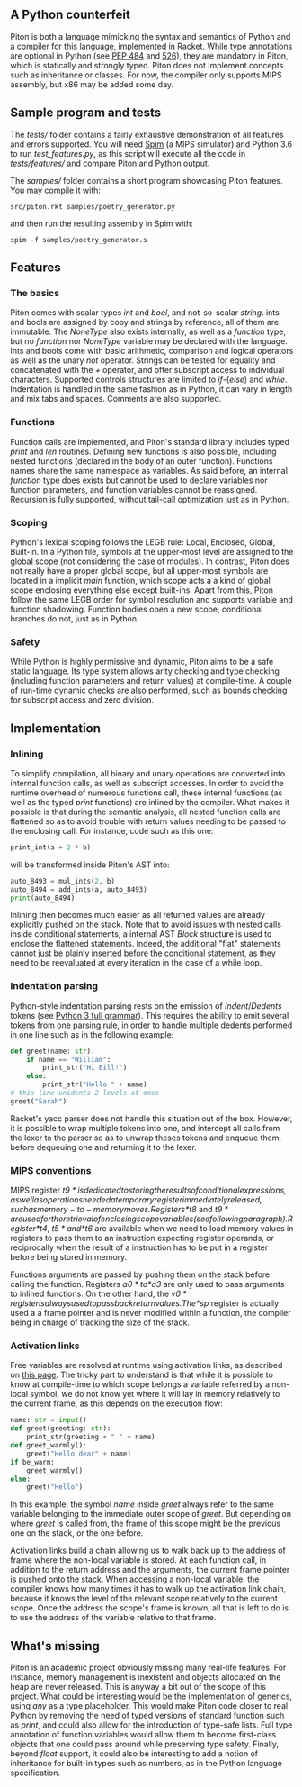 ## A Python counterfeit

Piton is both a language mimicking the syntax and semantics of Python and a compiler for this language, implemented in Racket. While type annotations are optional in Python (see [PEP 484][1] and [526][2]), they are mandatory in Piton, which is statically and strongly typed. Piton does not implement concepts such as inheritance or classes. For now, the compiler only supports MIPS assembly, but x86 may be added some day.

[1]: https://www.python.org/dev/peps/pep-0484/
[2]: https://www.python.org/dev/peps/pep-0526/

## Sample program and tests

The *tests/* folder contains a fairly exhaustive demonstration of all features and errors supported. You will need [Spim][3] (a MIPS simulator) and Python 3.6 to run *test_features.py*, as this script will execute all the code in *tests/features/* and compare Piton and Python output.

The *samples/* folder contains a short program showcasing Piton features. You may compile it with:

    src/piton.rkt samples/poetry_generator.py

and then run the resulting assembly in Spim with:

    spim -f samples/poetry_generator.s

[3]: http://spimsimulator.sourceforge.net/

## Features

### The basics

Piton comes with scalar types *int* and *bool*, and not-so-scalar *string*. ints and bools are assigned by copy and strings by reference, all of them are immutable. The *NoneType* also exists internally, as well as a *function* type, but no *function* nor *NoneType* variable may be declared with the language. Ints and bools come with basic arithmetic, comparison and logical operators as well as the unary *not* operator. Strings can be tested for equality and concatenated with the *+* operator, and offer subscript access to individual characters. Supported controls structures are limited to *if*-(*else*) and *while*. Indentation is handled in the same fashion as in Python, it can vary in length and mix tabs and spaces. Comments are also supported.

### Functions

Function calls are implemented, and Piton's standard library includes typed *print* and *len* routines. Defining new functions is also possible, including nested functions (declared in the body of an outer function). Functions names share the same namespace as variables. As said before, an internal *function* type does exists but cannot be used to declare variables nor function parameters, and function variables cannot be reassigned. Recursion is fully supported, without tail-call optimization just as in Python.

### Scoping

Python's lexical scoping follows the LEGB rule: Local, Enclosed, Global, Built-in. In a Python file, symbols at the upper-most level are assigned to the global scope  (not considering the case of modules). In contrast, Piton does not really have a proper global scope, but all upper-most symbols are located in a implicit *main* function, which scope acts a a kind of global scope enclosing everything else except built-ins. Apart from this, Piton follow the same LEGB order for symbol resolution and supports variable and function shadowing. Function bodies open a new scope, conditional branches do not, just as in Python.

### Safety

While Python is highly permissive and dynamic, Piton aims to be a safe static language. Its type system allows arity checking and type checking (including function parameters and return values) at compile-time. A couple of run-time dynamic checks are also performed, such as bounds checking for subscript access and zero division.

## Implementation

### Inlining

To simplify compilation, all binary and unary operations are converted into internal function calls, as well as subscript accesses. In order to avoid the runtime overhead of numerous functions call, these internal functions (as well as the typed *print* functions) are inlined by the compiler. What makes it possible is that during the semantic analysis, all nested function calls are flattened so as to avoid trouble with return values needing to be passed to the enclosing call. For instance, code such as this one:

```python
print_int(a + 2 * b)
```
will be transformed inside Piton's AST into:

```python
auto_8493 = mul_ints(2, b)
auto_8494 = add_ints(a, auto_8493)
print(auto_8494)
```

Inlining then becomes much easier as all returned values are already explicitly pushed on the stack. Note that to avoid issues with nested calls inside conditional statements, a internal AST *Block* structure is used to enclose the flattened statements. Indeed, the additional "flat" statements cannot just be plainly inserted before the conditional statement, as they need to be reevaluated at every iteration in the case of a while loop.

### Indentation parsing

Python-style indentation parsing rests on the emission of *Indent*/*Dedents* tokens (see [Python 3 full grammar][3]). This requires the ability to emit several tokens from one parsing rule, in order to handle multiple dedents performed in one line such as in the following example:

```python
def greet(name: str):
    if name == "William":
        print_str("Hi Bill!")
    else:
        print_str("Hello " + name)
# this line unidents 2 levels at once
greet("Sarah")
```

Racket's yacc parser does not handle this situation out of the box. However, it is possible to wrap multiple tokens into one, and intercept all calls from the lexer to the parser so as to unwrap theses tokens and enqueue them, before dequeuing one and returning it to the lexer.

[3]: https://docs.python.org/3/reference/grammar.html

### MIPS conventions

MIPS register *$t9* is dedicated to storing the results of conditional expressions, as well as operations needed a temporary register immediately released, such as memory-to-memory moves. Registers *$t8* and *$t9* are used for the retrieval of enclosing scope variables (see following paragraph). Register *$t4*, *$t5* and *$t6* are available when we need to load memory values in registers to pass them to an instruction expecting register operands, or reciprocally when the result of a instruction has to be put in a register before being stored in memory.

Functions arguments are passed by pushing them on the stack before calling the function. Registers *$a0* to *$a3* are only used to pass arguments to inlined functions. On the other hand, the *$v0* register is always used to pass back return values. The *$sp* register is actually used a a frame pointer and is never modified within a function, the compiler being in charge of tracking the size of the stack.

### Activation links

Free variables are resolved at runtime using activation links, as described on [this page][4]. The tricky part to understand is that while it is possible to know at compile-time to which scope belongs a variable referred by a non-local symbol, we do not know yet where it will lay in memory relatively to the current frame, as this depends on the execution flow:

```python
name: str = input()
def greet(greeting: str):
    print_str(greeting + " " + name)
def greet_warmly():
    greet("Hello dear" + name)
if be_warm:
    greet_warmly()
else:
    greet("Hello")
```

In this example, the symbol *name* inside *greet* always refer to the same variable belonging to the immediate outer scope of *greet*. But depending on where *greet* is called from, the frame of this scope might be the previous one on the stack, or the one before.

Activation links build a chain allowing us to walk back up to the address of frame where the non-local variable is stored. At each function call, in addition to the return address and the arguments, the current frame pointer is pushed onto the stack. When accessing a non-local variable, the compiler knows how many times it has to walk up the activation link chain, because it knows the level of the relevant scope relatively to the current scope. Once the address the scope's frame is known, all that is left to do is to use the address of the variable relative to that frame.

[4]: http://pages.cs.wisc.edu/~fischer/cs536.s06/course.hold/html/NOTES/8.RUNTIME-VAR-ACCESS.html#accessLink

## What's missing

Piton is an academic project obviously missing many real-life features. For instance, memory management is inexistent and objects allocated on the heap are never released. This is anyway a bit out of the scope of this project. What could be interesting would be the implementation of generics, using *any* as a type placeholder. This would make Piton code closer to real Python by removing the need of typed versions of standard function such as *print*, and could also allow for the introduction of type-safe lists. Full type annotation of function variables would allow them to become first-class objects that one could pass around while preserving type safety. Finally, beyond *float* support, it could also be interesting to add a notion of inheritance for built-in types such as numbers, as in the Python language specification.
